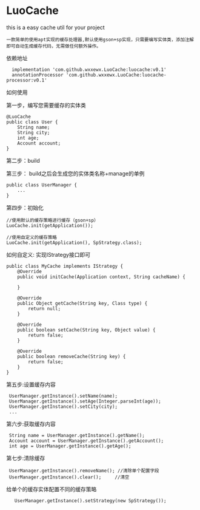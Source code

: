 # LuoCache
this is a easy cache util for your project
    
    一款简单的使用apt实现的缓存处理器,默认使用gson+sp实现，只需要编写实体类，添加注解即可自动生成缓存代码，无需做任何额外操作。
    
依赖地址
    
      implementation 'com.github.wxxewx.LuoCache:luocache:v0.1'
      annotationProcessor 'com.github.wxxewx.LuoCache:luocache-processor:v0.1'
      
如何使用
    
  第一步，编写您需要缓存的实体类
    
    @LuoCache
    public class User {
        String name;
        String city;
        int age;
        Account account;
    }

  第二步：build
  
  第三步： build之后会生成您的实体类名称+manage的单例
  
    public class UserManager {
        ...
    }
    
  第四步：初始化
    
    //使用默认的缓存策略进行缓存（gson+sp）
    LuoCache.init(getApplication());
    
    //使用自定义的缓存策略
    LuoCache.init(getApplication(), SpStrategy.class);
    
   如何自定义: 实现IStrategy接口即可
   
    public class MyCache implements IStrategy {
        @Override
        public void initCache(Application context, String cacheName) {
    
        }
    
        @Override
        public Object getCache(String key, Class type) {
            return null;
        }
    
        @Override
        public boolean setCache(String key, Object value) {
            return false;
        }
    
        @Override
        public boolean removeCache(String key) {
            return false;
        }
    }
  第五步:设置缓存内容
  
     UserManager.getInstance().setName(name);
     UserManager.getInstance().setAge(Integer.parseInt(age));
     UserManager.getInstance().setCity(city);
     ...
     
  第六步:获取缓存内容
  
     String name = UserManager.getInstance().getName();
     Account account = UserManager.getInstance().getAccount();
     int age = UserManager.getInstance().getAge();
     
  第七步:清除缓存
  
     UserManager.getInstance().removeName(); //清除单个配置字段
     UserManager.getInstance().clear();     //清空
     
     
  给单个的缓存实体配置不同的缓存策略
  
       UserManager.getInstance().setStrategy(new SpStrategy());